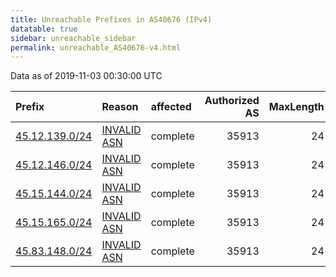 ```yaml
---
title: Unreachable Prefixes in AS40676 (IPv4)
datatable: true
sidebar: unreachable_sidebar
permalink: unreachable_AS40676-v4.html
---
```


Data as of 2019-11-03 00:30:00 UTC


<div class="datatable-begin"></div>

| Prefix                                                 | Reason                                                                                                | affected   |   Authorized AS |   MaxLength | Anchor                                         |   unreachable /24s |
|:-------------------------------------------------------|:------------------------------------------------------------------------------------------------------|:-----------|----------------:|------------:|:-----------------------------------------------|-------------------:|
| [45.12.139.0/24](https://stat.ripe.net/45.12.139.0/24) | [INVALID ASN](https://rpki-validator.ripe.net/announcement-preview?asn=AS40676&prefix=45.12.139.0/24) | complete   |           35913 |          24 | [RIPE](unreachable_RIPE_NCC_RPKI_Root-v4.html) |                  1 |
| [45.12.146.0/24](https://stat.ripe.net/45.12.146.0/24) | [INVALID ASN](https://rpki-validator.ripe.net/announcement-preview?asn=AS40676&prefix=45.12.146.0/24) | complete   |           35913 |          24 | [RIPE](unreachable_RIPE_NCC_RPKI_Root-v4.html) |                  1 |
| [45.15.144.0/24](https://stat.ripe.net/45.15.144.0/24) | [INVALID ASN](https://rpki-validator.ripe.net/announcement-preview?asn=AS40676&prefix=45.15.144.0/24) | complete   |           35913 |          24 | [RIPE](unreachable_RIPE_NCC_RPKI_Root-v4.html) |                  1 |
| [45.15.165.0/24](https://stat.ripe.net/45.15.165.0/24) | [INVALID ASN](https://rpki-validator.ripe.net/announcement-preview?asn=AS40676&prefix=45.15.165.0/24) | complete   |           35913 |          24 | [RIPE](unreachable_RIPE_NCC_RPKI_Root-v4.html) |                  1 |
| [45.83.148.0/24](https://stat.ripe.net/45.83.148.0/24) | [INVALID ASN](https://rpki-validator.ripe.net/announcement-preview?asn=AS40676&prefix=45.83.148.0/24) | complete   |           35913 |          24 | [RIPE](unreachable_RIPE_NCC_RPKI_Root-v4.html) |                  1 |

<div class="datatable-end"></div>